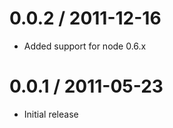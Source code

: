 
0.0.2 / 2011-12-16 
==================

  * Added support for node 0.6.x

0.0.1 / 2011-05-23 
==================

  * Initial release
